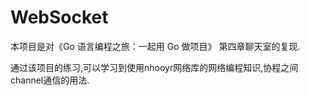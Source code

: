 # WebSocket

本项目是对《Go 语言编程之旅：一起用 Go 做项目》 第四章聊天室的复现.

通过该项目的练习,可以学习到使用nhooyr网络库的网络编程知识,协程之间channel通信的用法.
